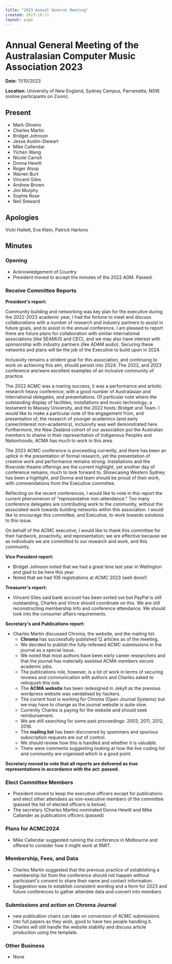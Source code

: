 ```yaml
---
title: "2023 Annual General Meeting"
created: 2023-10-11
layout: page
---
```


# Annual General Meeting of the Australasian Computer Music Association 2023

**Date**: 11/10/2023

**Location**: University of New England, Sydney Campus, Parramatta, NSW. (online participants on Zoom).

## Present

- Mark Oliveiro
- Charles Martin
- Bridget Johnson
- Jesse Austin-Stewart
- Mike Callendar
- Yichen Wang
- Nicole Carroll
- Donna Hewitt
- Roger Alsop
- Warren Burt
- Vincent Giles
- Andrew Brown
- Jim Murphy
- Sophie Rose
- Neil Steward

## Apologies

Vicki Hallett, Eve Klein, Patrick Hartono

## Minutes

### Opening

- Acknowledgement of Country
- President moved to accept the minutes of the 2022 AGM. Passed.

### Receive Committee Reports

**President's report:** 

Community building and networking was key plan for the executive during the
2022-2023 academic year, I had the fortune to meet and discuss collaborations
with a number of research and industry partners to assist in future goals, and
to assist in the annual conference. I am pleased to report there are future
plans for collaboration with similar international associations (like SEAMUS
and CEC), and we may also have interest with sponsorship with industry partners
(like ADAM audio). Securing these networks and plans will be the job of the
Executive to build upon in 2024.
 
Inclusivity remains a strident goal for this association, and continuing to
work on achieving this aim, should persist into 2024. The 2022, and 2023
conference are/were excellent examples of an inclusive community of practice.
 
The 2022 ACMC was a roaring success, it was a performance and artistic research
heavy conference, with a good number of Australasian and International
delegates, and presentations. Of particular note where the outstanding display
of facilities, installations and music technology; a testament to Massey
University, and the 2022 hosts: Bridget and Team. I would like to make a
particular note of the engagement from, and presentation of, the research of
younger academics (and early career/interest non-academics), inclusivity was
well demonstrated here. Furthermore, the New Zealand cohort of our association
put the Australian members to shame in their representation of Indigenous
Peoples and Nationhoods; ACMA has much to work in this area.
 
The 2023 ACMC conference is proceeding currently, and there has been an uptick
in the presentation of formal research, yet the presentation of creative work
and performance remains strong. Installations and the Riverside theatre
offerings are the current highlight, yet another day of conference remains,
much to look forward to. Showcasing Western Sydney has been a highlight, and
Donna and team should be proud of their work, with commendations from the
Executive committee.
 
Reflecting on the recent conferences, I would like to note in this report the
current phenomenon of “representative non-attendance.” Too many conference
delegates are contributing work to the community, without the associated work
towards building networks within this association. I would like to encourage
this committee, and Executive, to work towards solutions to this issue. 
 
On behalf of the ACMC executive, I would like to thank this committee for their
hardwork, proactivity, and representation; we are effective because we as
individuals we are committed to our research and work, and this community.


**Vice President report:**

- Bridget Johnson noted that we had a great time last year in Wellington and glad to be here this year.
- Noted that we had 106 registrations at ACMC 2023 (well done!)

**Treasurer's report:** 

- Vincent Giles said bank account has been sorted out but PayPal is still outstanding, Charles and Vince should coordinate on this. We are still reconstructing membership info and conference attendance. We should look into the consumer affairs requirements.

**Secretary's and Publications report:** 

- Charles Martin discussed Chroma, the website, and the mailing list. 
  - **Chroma** has successfully published 12 articles as of the meeting. 
  - We decided to publish the fully-refereed ACMC submissions in the journal as a special issue. 
  - We noted that most authors have been early career researchers and that the journal has materially assisted ACMA members secure academic jobs. 
  - The publications role, however, is a lot of work in terms of securing reviews and communication with authors and Charles asked to relinquish this role. 
  - The **ACMA website** has been redesigned in Jekyll as the previous wordpress website was vandalised by hackers. 
  - The current host is working for Chroma (Open Journal Systems) but we may have to change as the journal website is quite slow. 
  - Currently Charles is paying for the website and should seek reimbursement.
  - We are still searching for some past proceedings: 2003, 2011, 2012, 2016.
  - The **mailing list** has been discovered by spammers and spurious subscription requests are out of control. 
  - We should review how this is handled and whether it is valuable. 
  - There were comments suggesting looking at how the live coding list and community are organised which is a good point.

**Secretary moved to vote that all reports are delivered as true representations in accordance with the act: passed.**

### Elect Committee Members

- President moved to keep the executive officers except for publications and elect other attendees as non-executive members of the committee (passed the list of elected officers is below).
- The secretary (Charles Martin) nominated Donna Hewitt and Mike Callander as publications officers (passed)

### Plans for ACMC2024

- Mike Callendar suggested running the conference in Melbourne and offered to consider how it might work at RMIT.

### Membership, Fees, and Data

- Charles Martin suggested that the previous practice of establishing a membership list from the conference should not happen without participant's consent to share their name and contact information. 
- Suggestion was to establish consistent wording and a form for 2023 and future conferences to gather attendee data and convert into members

### Submissions and action on Chroma Journal

- new publication chairs can take on conversion of ACMC submissions into full papers as they wish, good to have two people handling it.
- Charles will still handle the website stability and discuss article production using the template.

### Other Business

- None


